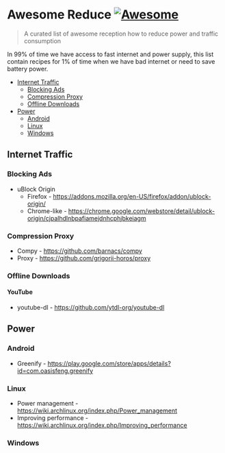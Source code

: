 # Awesome Reduce [![Awesome](https://cdn.rawgit.com/sindresorhus/awesome/d7305f38d29fed78fa85652e3a63e154dd8e8829/media/badge.svg)](https://github.com/sindresorhus/awesome)

> A curated list of awesome reception how to reduce power and traffic consumption

In 99% of time we have access to fast internet and power supply, this list contain recipes for 1% of time when we have bad internet or need to save battery power.

* [Internet Traffic](#internet-traffic)
  * [Blocking Ads](#blocking-ads)
  * [Compression Proxy](#compression-proxy)
  * [Offline Downloads](#offline-downloads)
* [Power](#power)
  * [Android](#android)
  * [Linux](#linux)
  * [Windows](#windows)

## Internet Traffic

### Blocking Ads

* uBlock Origin
  * Firefox - <https://addons.mozilla.org/en-US/firefox/addon/ublock-origin/>
  * Chrome-like - <https://chrome.google.com/webstore/detail/ublock-origin/cjpalhdlnbpafiamejdnhcphjbkeiagm>

### Compression Proxy

* Compy - <https://github.com/barnacs/compy>
* Proxy - <https://github.com/grigorii-horos/proxy>

### Offline Downloads

#### YouTube

* youtube-dl - <https://github.com/ytdl-org/youtube-dl>

## Power

### Android

* Greenify - <https://play.google.com/store/apps/details?id=com.oasisfeng.greenify>

### Linux

* Power management - <https://wiki.archlinux.org/index.php/Power_management>
* Improving performance - <https://wiki.archlinux.org/index.php/Improving_performance>

### Windows
